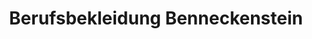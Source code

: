 ---
title: "Berufsbekleidung Benneckenstein"
url: /oberharz-am-brocken/berufsbekleidung-benneckenstein/
shop: Kleidung
---